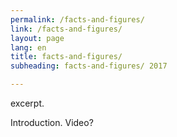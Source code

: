 ```yaml
---
permalink: /facts-and-figures/
link: /facts-and-figures/
layout: page
lang: en
title: facts-and-figures/
subheading: facts-and-figures/ 2017

---
```


excerpt.

<!-- more -->

Introduction. Video?